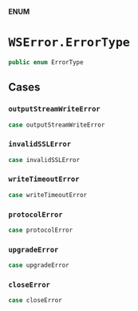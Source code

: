 **ENUM**

# `WSError.ErrorType`

```swift
public enum ErrorType
```

## Cases
### `outputStreamWriteError`

```swift
case outputStreamWriteError
```

### `invalidSSLError`

```swift
case invalidSSLError
```

### `writeTimeoutError`

```swift
case writeTimeoutError
```

### `protocolError`

```swift
case protocolError
```

### `upgradeError`

```swift
case upgradeError
```

### `closeError`

```swift
case closeError
```
